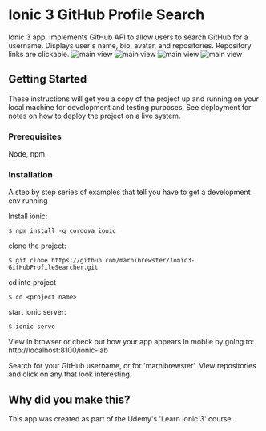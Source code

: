 # Ionic 3 GitHub Profile Search
 Ionic 3 app. Implements GitHub API to allow users to search GitHub for a username. Displays user's name, bio, avatar, and repositories. Repository links are clickable.
 ![main view](https://github.com/marnibrewster/Ionic3-GitHubProfileSearcher/blob/master/src/assets/images/github_main.png "Logo Title Text 1")
 ![main view](https://github.com/marnibrewster/Ionic3-GitHubProfileSearcher/blob/master/src/assets/images/github_search.png "Logo Title Text 1")
 ![main view](https://github.com/marnibrewster/Ionic3-GitHubProfileSearcher/blob/master/src/assets/images/github_searchresults.png "Logo Title Text 1")
 ![main view](https://github.com/marnibrewster/Ionic3-GitHubProfileSearcher/blob/master/src/assets/images/github_scrolledresults.png "Logo Title Text 1")

## Getting Started
These instructions will get you a copy of the project up and running on your local machine for development and testing purposes. See deployment for notes on how to deploy the project on a live system.
### Prerequisites
Node, npm.
### Installation
A step by step series of examples that tell you have to get a development env running



Install ionic:
```
$ npm install -g cordova ionic
```
clone the project:
```
$ git clone https://github.com/marnibrewster/Ionic3-GitHubProfileSearcher.git
```
cd into project
```
$ cd <project name>
```
start ionic server:
```
$ ionic serve
```
View in browser or check out how your app appears in mobile by going to: http://localhost:8100/ionic-lab

Search for your GitHub username, or for 'marnibrewster'.
View repositories and click on any that look interesting.

## Why did you make this?
This app was created as part of the Udemy's 'Learn Ionic 3' course.
